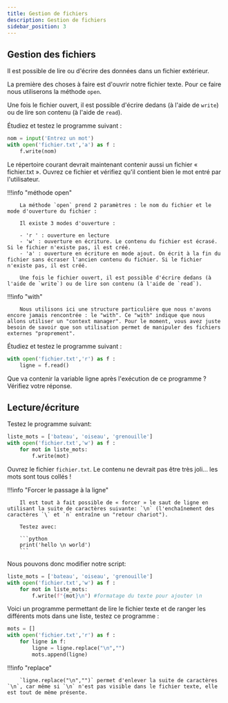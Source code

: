 ```yaml
---
title: Gestion de fichiers
description: Gestion de fichiers
sidebar_position: 3
---
```


## Gestion des fichiers

Il est possible de lire ou d'écrire des données dans un fichier extérieur.

La première des choses à faire est d'ouvrir notre fichier texte. Pour ce faire nous utiliserons la méthode `open`.

Une fois le fichier ouvert, il est possible d'écrire dedans (à l'aide de `write`) ou de lire son contenu (à l'aide de `read`).

Étudiez et testez le programme suivant :

```python
nom = input('Entrez un mot')
with open('fichier.txt','a') as f :
	f.write(nom)
```

Le répertoire courant devrait maintenant contenir aussi un fichier « fichier.txt ». Ouvrez ce fichier et vérifiez qu'il contient bien le mot entré par l'utilisateur.

!!!info "méthode open"

        La méthode `open` prend 2 paramètres : le nom du fichier et le mode d'ouverture du fichier :

        Il existe 3 modes d'ouverture :

        - 'r ' : ouverture en lecture
        - 'w' : ouverture en écriture. Le contenu du fichier est écrasé. Si le fichier n'existe pas, il est créé.
        - 'a' : ouverture en écriture en mode ajout. On écrit à la fin du fichier sans écraser l'ancien contenu du fichier. Si le fichier n'existe pas, il est créé.

        Une fois le fichier ouvert, il est possible d'écrire dedans (à l'aide de `write`) ou de lire son contenu (à l'aide de `read`).


!!!info "with"

        Nous utilisons ici une structure particulière que nous n'avons encore jamais rencontrée : le "with". Ce "with" indique que nous allons utiliser un "context manager". Pour le moment, vous avez juste besoin de savoir que son utilisation permet de manipuler des fichiers externes "proprement".


Étudiez et testez le programme suivant :

```python
with open('fichier.txt','r') as f :
	ligne = f.read()
```

Que va contenir la variable ligne après l'exécution de ce programme ? Vérifiez votre réponse.

## Lecture/écriture

Testez le programme suivant:

```python
liste_mots = ['bateau', 'oiseau', 'grenouille']
with open('fichier.txt','w') as f :
	for mot in liste_mots:
        f.write(mot)
```

Ouvrez le fichier `fichier.txt`. Le contenu ne devrait pas être très joli... les mots sont tous collés !

!!!info "Forcer le passage à la ligne"

        Il est tout à fait possible de « forcer » le saut de ligne en utilisant la suite de caractères suivante: `\n` (l'enchaînement des caractères `\` et `n` entraîne un "retour chariot").

        Testez avec:

        ```python
        print('hello \n world')
        ```



Nous pouvons donc modifier notre script:

```python
liste_mots = ['bateau', 'oiseau', 'grenouille']
with open('fichier.txt','w') as f :
	for mot in liste_mots:
        f.write(f"{mot}\n") #formatage du texte pour ajouter \n
```

Voici un programme permettant de lire le fichier texte et de ranger les différents mots dans une liste, testez ce programme :

```python
mots = []
with open('fichier.txt','r') as f :
    for ligne in f:
        ligne = ligne.replace("\n","")
        mots.append(ligne)
```

!!!info "replace"

        `ligne.replace("\n","")` permet d'enlever la suite de caractères `\n`, car même si `\n` n'est pas visible dans le fichier texte, elle est tout de même présente.

